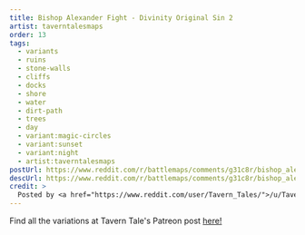 ```yaml
---
title: Bishop Alexander Fight - Divinity Original Sin 2
artist: taverntalesmaps
order: 13
tags:
  - variants
  - ruins
  - stone-walls
  - cliffs
  - docks
  - shore
  - water
  - dirt-path
  - trees
  - day
  - variant:magic-circles
  - variant:sunset
  - variant:night
  - artist:taverntalesmaps
postUrl: https://www.reddit.com/r/battlemaps/comments/g31c8r/bishop_alexander_fight_divinity_original_sin_2/
descUrl: https://www.reddit.com/r/battlemaps/comments/g31c8r/bishop_alexander_fight_divinity_original_sin_2/fnoknjf/
credit: >
  Posted by <a href="https://www.reddit.com/user/Tavern_Tales/">/u/Tavern_Tales</a> to <a href="https://www.reddit.com/r/battlemaps/">/r/battlemaps</a> in Apr, 2020. <br/> Please support the artist on <a href="https://www.patreon.com/taverntalesmaps">Patreon</a>, as well as follow them on <a href="https://twitter.com/TavernTales_">Twitter</a>, <a href="https://www.instagram.com/taverntalesmaps/">Instagram</a>, and <a href="https://www.youtube.com/channel/UCNzc7nXSN6uhFzKEVzVCg3w">YouTube</a>
---
```

Find all the variations at Tavern Tale's Patreon post <a href="https://www.patreon.com/posts/divinity-sin-2-36084352" title="Divinity Original Sin 2 - Alexander Fight (free + patron preview) by Tavern Tales on Patreon">here!</a>
